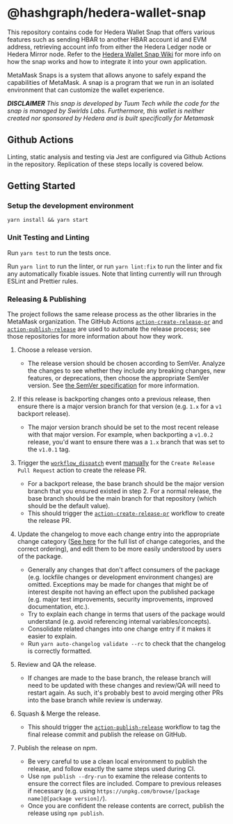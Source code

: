 # @hashgraph/hedera-wallet-snap

This repository contains code for Hedera Wallet Snap that offers various features such as sending HBAR to another HBAR
account id and EVM address, retrieving account info from either the Hedera Ledger node or Hedera Mirror node. Refer to
the [Hedera Wallet Snap Wiki](https://docs.tuum.tech/hedera-wallet-snap/) for more info on how the snap works and how to
integrate it into your own application.

MetaMask Snaps is a system that allows anyone to safely expand the capabilities of MetaMask. A snap is a program that we
run in an isolated environment that can customize the wallet experience.

**_DISCLAIMER_**
_This snap is developed by Tuum Tech while the code for the snap is managed by Swirlds Labs. Furthermore, this wallet is
neither created nor sponsored by Hedera and is built specifically for Metamask_

## Github Actions

Linting, static analysis and testing via Jest are configured via Github Actions in the repository. Replication of these
steps locally is covered below.

## Getting Started

### Setup the development environment

```shell
yarn install && yarn start
```

### Unit Testing and Linting

Run `yarn test` to run the tests once.

Run `yarn lint` to run the linter, or run `yarn lint:fix` to run the linter and fix any automatically fixable issues.
Note that linting currently will run through ESLint and Prettier rules.

### Releasing & Publishing

The project follows the same release process as the other libraries in the MetaMask organization. The GitHub
Actions [`action-create-release-pr`](https://github.com/MetaMask/action-create-release-pr)
and [`action-publish-release`](https://github.com/MetaMask/action-publish-release) are used to automate the release
process; see those repositories for more information about how they work.

1. Choose a release version.

   - The release version should be chosen according to SemVer. Analyze the changes to see whether they include any breaking
     changes, new features, or deprecations, then choose the appropriate SemVer version.
     See [the SemVer specification](https://semver.org/) for more information.

2. If this release is backporting changes onto a previous release, then ensure there is a major version branch for that
   version (e.g. `1.x` for a `v1` backport release).

   - The major version branch should be set to the most recent release with that major version. For example, when
     backporting a `v1.0.2` release, you'd want to ensure there was a `1.x` branch that was set to the `v1.0.1` tag.

3. Trigger
   the [`workflow_dispatch`](https://docs.github.com/en/actions/reference/events-that-trigger-workflows#workflow_dispatch)
   event [manually](https://docs.github.com/en/actions/managing-workflow-runs/manually-running-a-workflow) for
   the `Create Release Pull Request` action to create the release PR.

   - For a backport release, the base branch should be the major version branch that you ensured existed in step 2. For a
     normal release, the base branch should be the main branch for that repository (which should be the default value).
   - This should trigger the [`action-create-release-pr`](https://github.com/MetaMask/action-create-release-pr) workflow to
     create the release PR.

4. Update the changelog to move each change entry into the appropriate change
   category ([See here](https://keepachangelog.com/en/1.0.0/#types) for the full list of change categories, and the
   correct ordering), and edit them to be more easily understood by users of the package.

   - Generally any changes that don't affect consumers of the package (e.g. lockfile changes or development environment
     changes) are omitted. Exceptions may be made for changes that might be of interest despite not having an effect upon
     the published package (e.g. major test improvements, security improvements, improved documentation, etc.).
   - Try to explain each change in terms that users of the package would understand (e.g. avoid referencing internal
     variables/concepts).
   - Consolidate related changes into one change entry if it makes it easier to explain.
   - Run `yarn auto-changelog validate --rc` to check that the changelog is correctly formatted.

5. Review and QA the release.

   - If changes are made to the base branch, the release branch will need to be updated with these changes and review/QA
     will need to restart again. As such, it's probably best to avoid merging other PRs into the base branch while review
     is underway.

6. Squash & Merge the release.

   - This should trigger the [`action-publish-release`](https://github.com/MetaMask/action-publish-release) workflow to tag
     the final release commit and publish the release on GitHub.

7. Publish the release on npm.

   - Be very careful to use a clean local environment to publish the release, and follow exactly the same steps used during
     CI.
   - Use `npm publish --dry-run` to examine the release contents to ensure the correct files are included. Compare to
     previous releases if necessary (e.g. using `https://unpkg.com/browse/[package name]@[package version]/`).
   - Once you are confident the release contents are correct, publish the release using `npm publish`.
